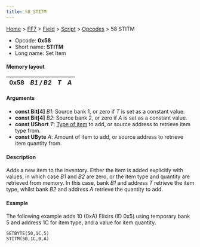 ```yaml
---
title: 58_STITM
---
```


[Home](../../../../Main_Page.md) > [FF7](../../../../FF7.md) > [Field](../../../Field.md) > [Script](../../Script.md) > [Opcodes](../Opcodes.md) > 58 STITM

-   Opcode: **0x58**
-   Short name: **STITM**
-   Long name: Set Item

#### Memory layout

| 0x58 | *B1 / B2* | *T* | *A* |
|------|-----------|-----|-----|

#### Arguments

-   **const Bit\[4\]** *B1*: Source bank 1, or zero if *T* is set as a constant value.
-   **const Bit\[4\]** *B2*: Source bank 2, or zero if *A* is set as a constant value.
-   **const UShort** *T*: [Type of item](../Item_ID.md) to add, or source address to retrieve item type from.
-   **const UByte** *A*: Amount of item to add, or source address to retrieve item quantity from.

#### Description

Adds a new item to the inventory. Either the item is added explicitly with values, in which case *B1* and *B2* are zero, or the item type and quantity are retrieved from memory. In this case, bank *B1* and address *T* retrieve the item type, whilst bank *B2* and address *A* retrieve the quantity to add.

#### Example

The following example adds 10 (0xA) Elixirs (ID 0x5) using temporary bank 5 and address 1C for item type, and a value for item quantity.

`SETBYTE(50,1C,5)`  
`STITM(50,1C,0,A)`
